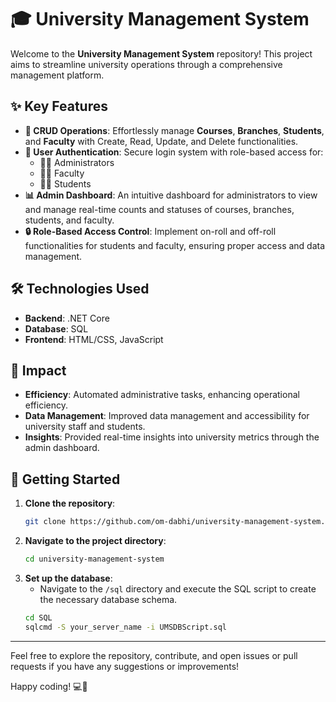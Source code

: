 # 🎓 University Management System

Welcome to the **University Management System** repository! This project aims to streamline university operations through a comprehensive management platform.

## ✨ Key Features

- **🔄 CRUD Operations**: Effortlessly manage **Courses**, **Branches**, **Students**, and **Faculty** with Create, Read, Update, and Delete functionalities.
- **🔐 User Authentication**: Secure login system with role-based access for:
  - 🧑‍🏫 Administrators
  - 👩‍🏫 Faculty
  - 👨‍🎓 Students
- **📊 Admin Dashboard**: An intuitive dashboard for administrators to view and manage real-time counts and statuses of courses, branches, students, and faculty.
- **🔒 Role-Based Access Control**: Implement on-roll and off-roll functionalities for students and faculty, ensuring proper access and data management.

## 🛠️ Technologies Used

- **Backend**: .NET Core
- **Database**: SQL
- **Frontend**: HTML/CSS, JavaScript

## 🌟 Impact

- **Efficiency**: Automated administrative tasks, enhancing operational efficiency.
- **Data Management**: Improved data management and accessibility for university staff and students.
- **Insights**: Provided real-time insights into university metrics through the admin dashboard.

## 🚀 Getting Started

1. **Clone the repository**:
    ```bash
    git clone https://github.com/om-dabhi/university-management-system.git
    ```
2. **Navigate to the project directory**:
    ```bash
    cd university-management-system
    ```
4. **Set up the database**:
   - Navigate to the `/sql` directory and execute the SQL script to create the necessary database schema.
    ```bash
    cd SQL
    sqlcmd -S your_server_name -i UMSDBScript.sql
    ```

---

Feel free to explore the repository, contribute, and open issues or pull requests if you have any suggestions or improvements!

Happy coding! 💻🚀
